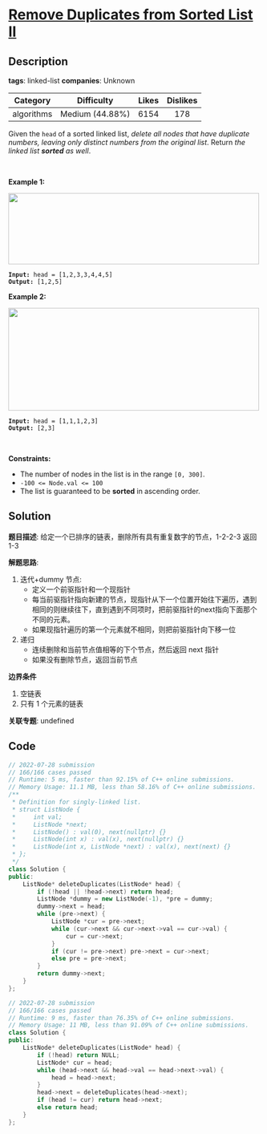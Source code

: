 # [Remove Duplicates from Sorted List II](https://leetcode.com/problems/remove-duplicates-from-sorted-list-ii/description/)

## Description

**tags**: linked-list
**companies**: Unknown

|  Category  |   Difficulty    | Likes | Dislikes |
| :--------: | :-------------: | :---: | :------: |
| algorithms | Medium (44.88%) | 6154  |   178    |

<p>Given the <code>head</code> of a sorted linked list, <em>delete all nodes that have duplicate numbers, leaving only distinct numbers from the original list</em>. Return <em>the linked list <strong>sorted</strong> as well</em>.</p>

<p>&nbsp;</p>
<p><strong>Example 1:</strong></p>
<img alt="" src="https://assets.leetcode.com/uploads/2021/01/04/linkedlist1.jpg" style="width: 500px; height: 142px;" />
<pre><code><strong>Input:</strong> head = [1,2,3,3,4,4,5]
<strong>Output:</strong> [1,2,5]</code></pre>

<p><strong>Example 2:</strong></p>
<img alt="" src="https://assets.leetcode.com/uploads/2021/01/04/linkedlist2.jpg" style="width: 500px; height: 205px;" />
<pre><code><strong>Input:</strong> head = [1,1,1,2,3]
<strong>Output:</strong> [2,3]</code></pre>

<p>&nbsp;</p>
<p><strong>Constraints:</strong></p>

<ul>
  <li>The number of nodes in the list is in the range <code>[0, 300]</code>.</li>
  <li><code>-100 &lt;= Node.val &lt;= 100</code></li>
  <li>The list is guaranteed to be <strong>sorted</strong> in ascending order.</li>
</ul>

## Solution

**题目描述**: 给定一个已排序的链表，删除所有具有重复数字的节点，1-2-2-3 返回 1-3

**解题思路**:

1. 迭代+dummy 节点:
   - 定义一个前驱指针和一个现指针
   - 每当前驱指针指向新建的节点，现指针从下一个位置开始往下遍历，遇到相同的则继续往下，直到遇到不同项时，把前驱指针的next指向下面那个不同的元素。
   - 如果现指针遍历的第一个元素就不相同，则把前驱指针向下移一位
2. 递归
   - 连续删除和当前节点值相等的下个节点，然后返回 next 指针
   - 如果没有删除节点，返回当前节点

**边界条件**

1. 空链表
2. 只有 1 个元素的链表

**关联专题**: undefined

## Code

```cpp
// 2022-07-28 submission
// 166/166 cases passed
// Runtime: 5 ms, faster than 92.15% of C++ online submissions.
// Memory Usage: 11.1 MB, less than 58.16% of C++ online submissions.
/**
 * Definition for singly-linked list.
 * struct ListNode {
 *     int val;
 *     ListNode *next;
 *     ListNode() : val(0), next(nullptr) {}
 *     ListNode(int x) : val(x), next(nullptr) {}
 *     ListNode(int x, ListNode *next) : val(x), next(next) {}
 * };
 */
class Solution {
public:
    ListNode* deleteDuplicates(ListNode* head) {
        if (!head || !head->next) return head;
        ListNode *dummy = new ListNode(-1), *pre = dummy;
        dummy->next = head;
        while (pre->next) {
            ListNode *cur = pre->next;
            while (cur->next && cur->next->val == cur->val) {
                cur = cur->next;
            }
            if (cur != pre->next) pre->next = cur->next;
            else pre = pre->next;
        }
        return dummy->next;
    }
};
```

```cpp
// 2022-07-28 submission
// 166/166 cases passed
// Runtime: 9 ms, faster than 76.35% of C++ online submissions.
// Memory Usage: 11 MB, less than 91.09% of C++ online submissions.
class Solution {
public:
    ListNode* deleteDuplicates(ListNode* head) {
        if (!head) return NULL;
        ListNode* cur = head;
        while (head->next && head->val == head->next->val) {
            head = head->next;
        }
        head->next = deleteDuplicates(head->next);
        if (head != cur) return head->next;
        else return head;
    }
};
```
